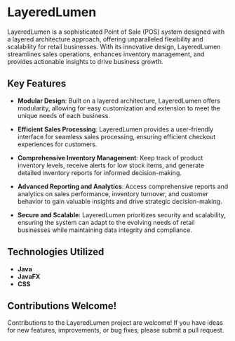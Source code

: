# LayeredLumen

LayeredLumen is a sophisticated Point of Sale (POS) system designed with a layered architecture approach, offering unparalleled flexibility and scalability for retail businesses. With its innovative design, LayeredLumen streamlines sales operations, enhances inventory management, and provides actionable insights to drive business growth.

## Key Features

- **Modular Design**: Built on a layered architecture, LayeredLumen offers modularity, allowing for easy customization and extension to meet the unique needs of each business.

- **Efficient Sales Processing**: LayeredLumen provides a user-friendly interface for seamless sales processing, ensuring efficient checkout experiences for customers.

- **Comprehensive Inventory Management**: Keep track of product inventory levels, receive alerts for low stock items, and generate detailed inventory reports for informed decision-making.

- **Advanced Reporting and Analytics**: Access comprehensive reports and analytics on sales performance, inventory turnover, and customer behavior to gain valuable insights and drive strategic decision-making.

- **Secure and Scalable**: LayeredLumen prioritizes security and scalability, ensuring the system can adapt to the evolving needs of retail businesses while maintaining data integrity and compliance.

## Technologies Utilized

- **Java**
- **JavaFX**
- **CSS**


## Contributions Welcome!
Contributions to the LayeredLumen project are welcome! If you have ideas for new features, improvements, or bug fixes, please submit a pull request. 
